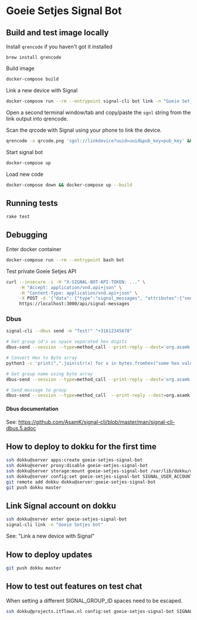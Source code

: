 # Goeie Setjes Signal Bot

## Build and test image locally

Install `qrencode` if you haven't got it installed

`brew install qrencode`

Build image

```bash
docker-compose build
```

Link a new device with Signal

```bash
docker-compose run --rm --entrypoint signal-cli bot link -n "Goeie Setjes bot development"
```

Open a second terminal window/tab and copy/paste the `sgnl` string from the link output into qrencode.

Scan the qrcode with Signal using your phone to link the device.

```bash
qrencode -o qrcode.png 'sgnl://linkdevice?uuid=uuid&pub_key=pub_key' && open qrcode.png
```

Start signal bot

```bash
docker-compose up
```

Load new code

```bash
docker-compose down && docker-compose up --build
```

## Running tests

```bash
rake test
```

## Debugging

Enter docker container

```bash
docker-compose run --rm --entrypoint bash bot
```

Test private Goeie Setjes API

```bash
curl --insecure -i -H "X-SIGNAL-BOT-API-TOKEN: ..." \
     -H "Accept: application/vnd.api+json" \
     -H "Content-Type: application/vnd.api+json" \
     -X POST -d '{"data": {"type":"signal_messages", "attributes":{"sender":"+316654321", "message":"Test message!"}}}' \
     https://localhost:3000/api/signal-messages
```

### Dbus

```bash
signal-cli --dbus send -m "Test!" "+31612345678"

# Get group id's as space separated hex digits
dbus-send --session --type=method_call --print-reply --dest='org.asamk.Signal' /org/asamk/Signal org.asamk.Signal.getGroupIds

# Convert Hex to Byte array
python3 -c 'print(",".join(str(x) for x in bytes.fromhex("some hex value")))'

# Get group name using byte array
dbus-send --session --type=method_call --print-reply --dest='org.asamk.Signal' /org/asamk/Signal org.asamk.Signal.getGroupName array:byte:some,byte,array

# Send message to group
dbus-send --session --type=method_call  --print-reply --dest=org.asamk.Signal /org/asamk/Signal org.asamk.Signal.sendGroupMessage  string:'Hallo?'  string:array:''  array:byte:some,byte,array
```

#### Dbus documentation

See: https://github.com/AsamK/signal-cli/blob/master/man/signal-cli-dbus.5.adoc

## How to deploy to dokku for the first time

```bash
ssh dokku@server apps:create goeie-setjes-signal-bot
ssh dokku@server proxy:disable goeie-setjes-signal-bot
ssh dokku@server storage:mount goeie-setjes-signal-bot /var/lib/dokku/data/storage/goeie-setjes-signal-bot:/root/.local/share/signal-cli/data/
ssh dokku@server config:set goeie-setjes-signal-bot SIGNAL_USER_ACCOUNT=... SIGNAL_GROUP_ID=... GOEIE_SETJES_SIGNAL_BOT_API_TOKEN=...
git remote add dokku dokku@server:goeie-setjes-signal-bot
git push dokku master
```

## Link Signal account on dokku

```bash
ssh dokku@server enter goeie-setjes-signal-bot
signal-cli link -n "Goeie Setjes bot"
```

See: "Link a new device with Signal"

## How to deploy updates

```bash
git push dokku master
```

## How to test out features on test chat

When setting a different SIGNAL_GROUP_ID spaces need to be escaped.

```bash
ssh dokku@projects.itflows.nl config:set goeie-setjes-signal-bot SIGNAL_GROUP_ID="1\ 2\ 3\ 4\"
```
